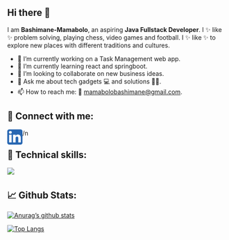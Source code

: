 ## Hi there 👋

I am **Bashimane-Mamabolo**, an aspiring **Java Fullstack Developer**. I ✨ like ✨ problem solving, playing chess, video games and football. 
I ✨ like ✨ to explore new places with different traditions and cultures.

- 🔭 I’m currently working on a Task Management web app.
- 🌱 I’m currently learning react and springboot.
- 👯 I’m looking to collaborate on new business ideas.
- 💬 Ask me about tech gadgets 💻 and solutions 👨‍💻.
- 📫 How to reach me: 📱 [mamabolobashimane@gmail.com](mailto:mamabolobashimane@gmail.com).

## 🤝 Connect with me:
<a href="https://www.linkedin.com/in/bashimane-mamabolo/">
  <img align="left" src="https://raw.githubusercontent.com/Bashimane-Mamabolo/Bashimane-Mamabolo/main/linkedIn_Icon.png" alt="Bashimane Mamabolo | LinkedIn" width="35px"/>
</a>/n


## 💼 Technical skills:

![](https://img.shields.io/badge/Code-React-informational?style=flat&logo=react&color=61DAFB)

## 📈 Github Stats:

[![Anurag’s github stats](https://github-readme-stats.vercel.app/api?username=Bashimane-Mamabolo)](https://github.com/Bashimane-Mamabolo)

[![Top Langs](https://github-readme-stats.vercel.app/api/top-langs/?username=Bashimane-Mamabolo&layout=compact)](https://github.com/Bashimane-Mamabolo)
